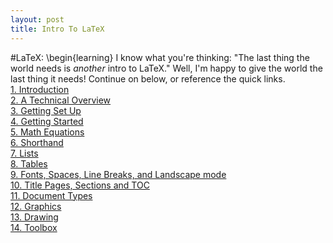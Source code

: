 ```yaml
---
layout: post
title: Intro To LaTeX
---
```

#LaTeX: \begin{learning}
I know what you're thinking: "The last thing the world needs is *another* intro to LaTeX." Well, I'm happy to give the world the last thing it needs!  Continue on below, or reference the quick links.  
[1. Introduction](/latexPresentation/intro.html)  
[2. A Technical Overview](/latexPresentation/overview.html)  
[3. Getting Set Up](/latexPresentation/setup.html)  
[4. Getting Started](/latexPresentation/start.html)  
[5. Math Equations](/latexPresentation/math.html)  
[6. Shorthand](/latexPresentation/shorthand.html)  
[7. Lists](/latexPresentation/lists.html)  
[8. Tables](/latexPresentation/tables.html)  
[9. Fonts, Spaces, Line Breaks, and Landscape mode](/latexPresentation/fonts.html)  
[10. Title Pages, Sections and TOC](/latexPresentation/title.html)  
[11. Document Types](/latexPresentation/doctypes.html)  
[12. Graphics](/latexPresentation/graphics.html)  
[13. Drawing](/latexPresentation/drawing.html)  
[14. Toolbox](/latexPresentation/toolbox.html)
